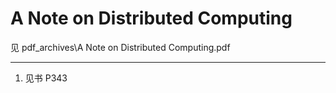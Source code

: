 # A Note on Distributed Computing

见 pdf_archives\A Note on Distributed Computing.pdf

---
1. 见书 P343

